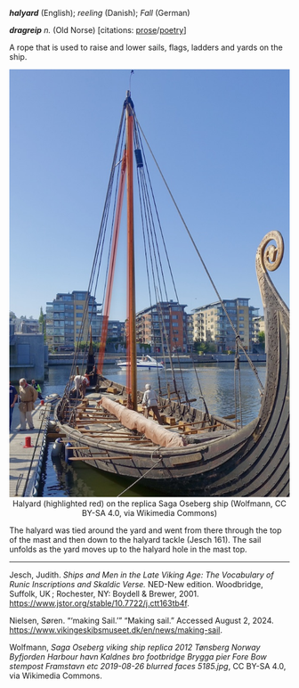 **_halyard_** (English); _reeling_ (Danish); _Fall_ (German)

_**dragreip** n._ (Old Norse) [citations: [prose](https://onp.ku.dk/onp/onp.php?o14994)/[poetry](https://lexiconpoeticum.org/m.php?p=lemma&i=14283)]  

  A rope that is used to raise and lower sails, flags, ladders and yards on the ship. 

<div align="center">
  
  ![Halyard from replica Oseberg ship](../images/Halyard_SagaOseberg.jpg)  
  Halyard (highlighted red) on the replica Saga Oseberg ship (Wolfmann, CC BY-SA 4.0, via Wikimedia Commons)

</div>

  The halyard was tied around the yard and went from there through the top of the mast and then down to the halyard tackle (Jesch 161). The sail unfolds as the yard moves up to the halyard hole in the mast top.

---

  Jesch, Judith. _Ships and Men in the Late Viking Age: The Vocabulary of Runic Inscriptions and Skaldic Verse._ NED-New edition. Woodbridge, Suffolk, UK ; Rochester, NY: 
Boydell & Brewer, 2001. https://www.jstor.org/stable/10.7722/j.ctt163tb4f.

  Nielsen, Søren. “‘making Sail.’” “Making sail.” Accessed August 2, 2024. https://www.vikingeskibsmuseet.dk/en/news/making-sail. 

  Wolfmann, _Saga Oseberg viking ship replica 2012 Tønsberg Norway Byfjorden Harbour havn Kaldnes bro footbridge Brygga pier Fore Bow stempost Framstavn etc 2019-08-26 blurred faces 5185.jpg_, CC BY-SA 4.0, via Wikimedia Commons. 
